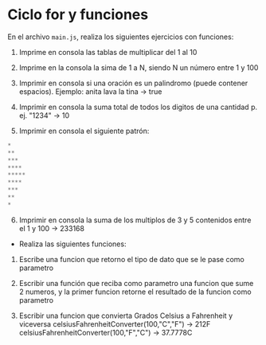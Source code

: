 # Ciclo for y funciones 

En el archivo `main.js`, realiza los siguientes ejercicios con funciones:

1. Imprime en consola las tablas de multiplicar del 1 al 10

2. Imprime en la consola la sima de 1 a N, siendo N un número entre 1 y 100

3. Imprimir en consola si una oración es un palindromo (puede contener espacios). Ejemplo: anita lava la tina -> true 

4. Imprimir en consola la suma total de todos los digitos de una cantidad p. ej. "1234" -> 10

5. Imprimir en consola el siguiente patrón:
  ```javascript
  *
  **
  ***
  ****
  *****
  ****
  ***
  **
  *
  ```

6. Imprimir en consola la suma de los multiplos de 3 y 5 contenidos entre el 1 y 100 -> 233168


- Realiza las siguientes funciones:

1. Escribe una funcion que retorno el tipo de dato que se le pase como parametro 

2. Escribir una función que reciba como parametro una funcion que sume 2 numeros, 
  y la primer funcion retorne el resultado de la funcion como parametro

3. Escribir una funcion que convierta Grados Celsius a Fahrenheit y viceversa 
   celsiusFahrenheitConverter(100,"C","F") -> 212F
	 celsiusFahrenheitConverter(100,"F","C") -> 37.7778C